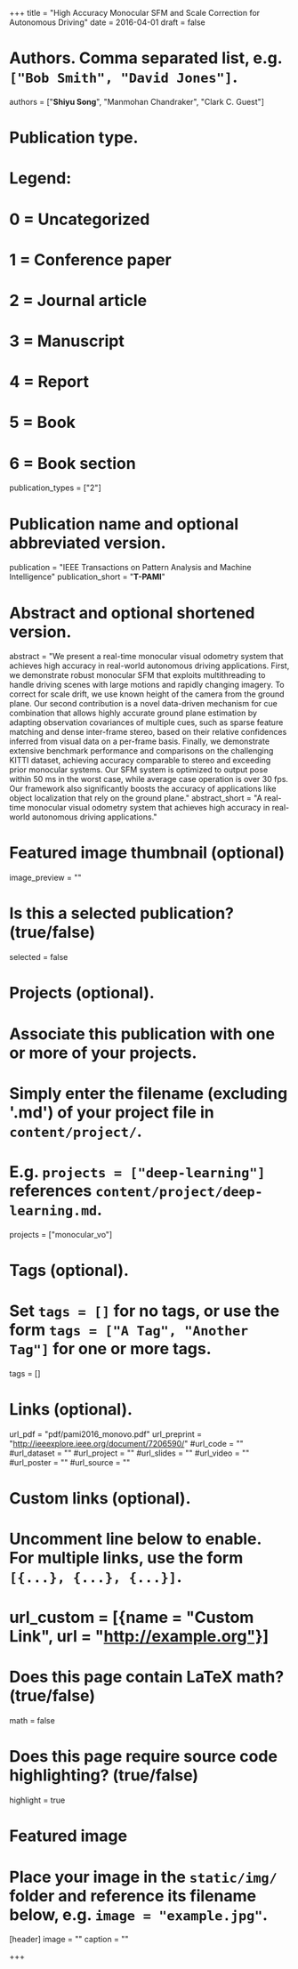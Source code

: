 +++
title = "High Accuracy Monocular SFM and Scale Correction for Autonomous Driving"
date = 2016-04-01
draft = false

# Authors. Comma separated list, e.g. `["Bob Smith", "David Jones"]`.
authors = ["**Shiyu Song**", "Manmohan Chandraker", "Clark C. Guest"]

# Publication type.
# Legend:
# 0 = Uncategorized
# 1 = Conference paper
# 2 = Journal article
# 3 = Manuscript
# 4 = Report
# 5 = Book
# 6 = Book section
publication_types = ["2"]

# Publication name and optional abbreviated version.
publication = "IEEE Transactions on Pattern Analysis and Machine Intelligence"
publication_short = "**T-PAMI**"

# Abstract and optional shortened version.
abstract = "We present a real-time monocular visual odometry system that achieves high accuracy in real-world autonomous driving applications. First, we demonstrate robust monocular SFM that exploits multithreading to handle driving scenes with large motions and rapidly changing imagery. To correct for scale drift, we use known height of the camera from the ground plane. Our second contribution is a novel data-driven mechanism for cue combination that allows highly accurate ground plane estimation by adapting observation covariances of multiple cues, such as sparse feature matching and dense inter-frame stereo, based on their relative confidences inferred from visual data on a per-frame basis. Finally, we demonstrate extensive benchmark performance and comparisons on the challenging KITTI dataset, achieving accuracy comparable to stereo and exceeding prior monocular systems. Our SFM system is optimized to output pose within 50 ms in the worst case, while average case operation is over 30 fps. Our framework also significantly boosts the accuracy of applications like object localization that rely on the ground plane."
abstract_short = "A real-time monocular visual odometry system that achieves high accuracy in real-world autonomous driving applications."

# Featured image thumbnail (optional)
image_preview = ""

# Is this a selected publication? (true/false)
selected = false

# Projects (optional).
#   Associate this publication with one or more of your projects.
#   Simply enter the filename (excluding '.md') of your project file in `content/project/`.
#   E.g. `projects = ["deep-learning"]` references `content/project/deep-learning.md`.
projects = ["monocular_vo"]

# Tags (optional).
#   Set `tags = []` for no tags, or use the form `tags = ["A Tag", "Another Tag"]` for one or more tags.
tags = []

# Links (optional).
url_pdf = "pdf/pami2016_monovo.pdf"
url_preprint = "http://ieeexplore.ieee.org/document/7206590/"
#url_code = ""
#url_dataset = ""
#url_project = ""
#url_slides = ""
#url_video = ""
#url_poster = ""
#url_source = ""

# Custom links (optional).
#   Uncomment line below to enable. For multiple links, use the form `[{...}, {...}, {...}]`.
# url_custom = [{name = "Custom Link", url = "http://example.org"}]

# Does this page contain LaTeX math? (true/false)
math = false

# Does this page require source code highlighting? (true/false)
highlight = true

# Featured image
# Place your image in the `static/img/` folder and reference its filename below, e.g. `image = "example.jpg"`.
[header]
image = ""
caption = ""

+++
